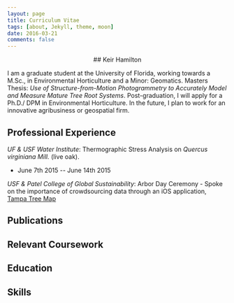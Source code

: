 ```yaml
---
layout: page
title: Curriculum Vitae
tags: [about, Jekyll, theme, moon]
date: 2016-03-21
comments: false
---
```

    
<center> ## Keir Hamilton </center>

I am a graduate student at the University of Florida, working towards a M.Sc., in Environmental Horticulture and a Minor: Geomatics. Masters Thesis: _Use of Structure-from-Motion Photogrammetry to Accurately Model and Measure Mature Tree Root Systems_. Post-graduation, I will apply for a Ph.D./ DPM in Environmental Horticulture. In the future, I plan to work for an innovative agribusiness or geospatial firm.

## Professional Experience

_UF & USF Water Institute_: Thermographic Stress Analysis on _Quercus virginiana Mill._ (live oak). 
- June 7th 2015 -- June 14th 2015

_USF & Patel College of Global Sustainability_: Arbor Day Ceremony - Spoke on the importance of crowdsourcing data through an iOS application, <a href="http://tampatreemap.usf.edu/">Tampa Tree Map</a>

## Publications

## Relevant Coursework

## Education

## Skills


